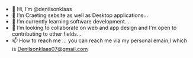 - 👋 Hi, I’m @denilsonklaas
- 👀 I’m Craeting sebsite as well as Desktop applications...
- 🌱 I’m currently learning software development...
- 💞️ I’m looking to collaborate on web and app design and I'm open to contributing to other fields...
- 📫 How to reach me ... you can reach me via my personal emain;l which is Denilsonklaas07@gmail.com

<!---
denilsonklaas/denilsonklaas is a ✨ special ✨ repository because its `README.md` (this file) appears on your GitHub profile.
You can click the Preview link to take a look at your changes.
--->
